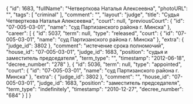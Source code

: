 {
    "id": 1683,
    "fullName": "Четверткова Наталья Алексеевна",
    "photoURL": "",
    "tags": [
        "criminal"
    ],
    "comment": "",
    "layout": "judge",
    "title": "Судья Четверткова Наталья Алексеевна",
    "court": null,
    "previousCourt": {
        "id": "07-005-03-01",
        "name": "суд Партизанского района г. Минска"
    },
    "career": [
        {
            "id": 5037,
            "term": null,
            "type": "released",
            "court": {
                "id": "07-005-03-01",
                "name": "суд Партизанского района г. Минска"
            },
            "extra": {
                "judge_id": 3802
            },
            "comment": "истечение срока полномочий",
            "house_id": "07-005-03-01",
            "judge_id": 1683,
            "position": "судья и заместитель председателя",
            "term_type": "",
            "timestamp": "2012-06-18",
            "decree_number": "278"
        },
        {
            "id": 5036,
            "term": null,
            "type": "appointed",
            "court": {
                "id": "07-005-03-01",
                "name": "суд Партизанского района г. Минска"
            },
            "extra": {
                "judge_id": 3802
            },
            "comment": "",
            "house_id": "07-005-03-01",
            "judge_id": 1683,
            "position": "заместитель председателя",
            "term_type": "indefinitely",
            "timestamp": "2010-12-27",
            "decree_number": "684"
        }
    ]
}